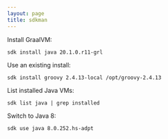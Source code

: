 ```yaml
---
layout: page
title: sdkman
---
```


Install GraalVM:

```
sdk install java 20.1.0.r11-grl
```

Use an existing install:

```
sdk install groovy 2.4.13-local /opt/groovy-2.4.13
```

List installed Java VMs:

```
sdk list java | grep installed
```

Switch to Java 8:

```
sdk use java 8.0.252.hs-adpt
```